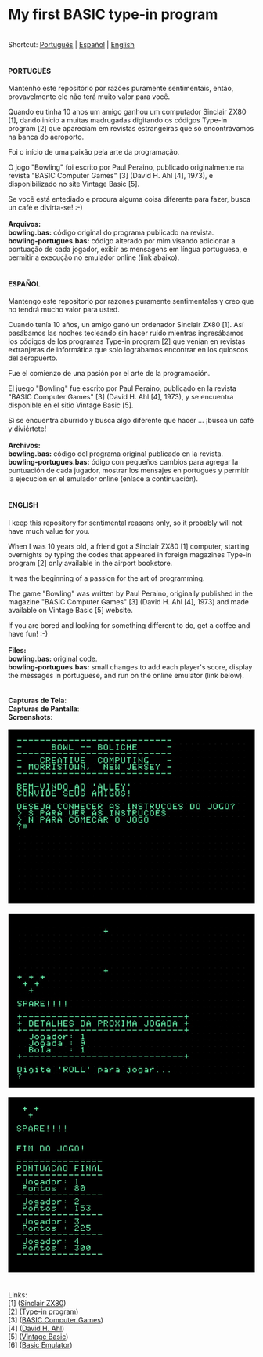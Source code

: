 # My first BASIC type-in program
\
Shortcut: <a href="#portugues">Português</a> | <a href="#espanol">Español</a> | <a href="#english">English</a>
<br>
<br>
<a id="portugues"></a>
#### PORTUGUÊS 

Mantenho este repositório por razões puramente sentimentais, então, provavelmente ele não terá muito valor para você.

Quando eu tinha 10 anos um amigo ganhou um computador Sinclair ZX80 [1], dando início a muitas madrugadas digitando os códigos Type-in program [2] que apareciam em revistas estrangeiras que só encontrávamos na banca do aeroporto.

Foi o início de uma paixão pela arte da programação.

O jogo "Bowling" foi escrito por Paul Peraino, publicado originalmente na revista "BASIC Computer Games" [3] (David H. Ahl [4], 1973), e disponibilizado no site Vintage Basic [5].

Se você está entediado e procura alguma coisa diferente para fazer, busca un café e divirta-se!
:-)
\
\
**Arquivos:**
\
**bowling.bas:** código original do programa publicado na revista.
\
**bowling-portugues.bas:** código alterado por mim visando adicionar a pontuação de cada jogador, exibir as mensagens em língua portuguesa, e permitir a execução no emulador online (link abaixo).
<br>
<br>
<a id="espanol"></a>
#### ESPAÑOL 

Mantengo este repositorio por razones puramente sentimentales y creo que no tendrá mucho valor para usted. 

Cuando tenía 10 años, un amigo ganó un ordenador Sinclair ZX80 [1]. Así pasábamos las noches tecleando sin hacer ruido mientras ingresábamos los códigos de los programas Type-in program [2] que venían en revistas extranjeras de informática que solo lográbamos encontrar en los quioscos del aeropuerto. 

Fue el comienzo de una pasión por el arte de la programación.

El juego "Bowling" fue escrito por Paul Peraino, publicado en la revista "BASIC Computer Games" [3] (David H. Ahl [4], 1973), y se encuentra disponible en el sitio Vintage Basic [5].

Si se encuentra aburrido y busca algo diferente que hacer ... ¡busca un café y diviértete!
\
\
**Archivos:**
\
**bowling.bas:** código del programa original publicado en la revista.
\
**bowling-portugues.bas:** ódigo con pequeños cambios para agregar la puntuación de cada jugador, mostrar los mensajes en portugués y permitir la ejecución en el emulador online (enlace a continuación).
<br>
<br>
<a id="english"></a>
#### ENGLISH 

I keep this repository for sentimental reasons only, so it probably will not have much value for you.

When I was 10 years old, a friend got a Sinclair ZX80 [1] computer, starting overnights by typing the codes that appeared in foreign magazines Type-in program [2] only available in the airport bookstore.

It was the beginning of a passion for the art of programming.

The game "Bowling" was written by Paul Peraino, originally published in the magazine "BASIC Computer Games" [3] (David H. Ahl [4], 1973) and made available on Vintage Basic [5] website.

If you are bored and looking for something different to do, get a coffee and have fun!
:-)
\
\
**Files:**
\
**bowling.bas:** original code.
\
**bowling-portugues.bas:** small changes to add each player's score, display the messages in portuguese, and run on the online emulator (link below).
\
\
\
**Capturas de Tela**:
\
**Capturas de Pantalla**:
\
**Screenshots**:
\
\
![Screenshot 1](https://raw.githubusercontent.com/fermyno/my-first-type-in-program/main/images/screenshot-bowling-1.jpg)
\
\
![Screenshot 2](https://raw.githubusercontent.com/fermyno/my-first-type-in-program/main/images/screenshot-bowling-2.jpg)
\
\
![Screenshot 3](https://raw.githubusercontent.com/fermyno/my-first-type-in-program/main/images/screenshot-bowling-3.jpg)
\
\
\
Links:
\
[1] ([Sinclair ZX80](https://pt.wikipedia.org/wiki/Sinclair_ZX80))
\
[2] ([Type-in program](https://en.wikipedia.org/wiki/Type-in_program))
\
[3] ([BASIC Computer Games](https://en.wikipedia.org/wiki/BASIC_Computer_Games))
\
[4] ([David H. Ahl](https://en.wikipedia.org/wiki/David_H._Ahl))
\
[5] ([Vintage Basic](http://www.vintage-basic.net/))
\
[6] ([Basic Emulator](https://www.calormen.com/jsbasic/))
